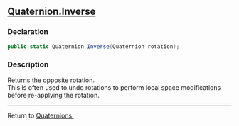## [Quaternion.Inverse](https://docs.unity3d.com/ScriptReference/Quaternion.Inverse.html)
### Declaration
```csharp
public static Quaternion Inverse(Quaternion rotation);
```

### Description
Returns the opposite rotation.  
This is often used to undo rotations to perform local space modifications before re-applying the rotation.

---
Return to [Quaternions.](../Quaternions.md)